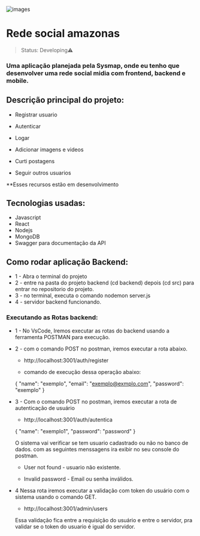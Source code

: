 ![images](https://user-images.githubusercontent.com/83549174/206623406-d511887f-4be5-4091-a112-9f42c4ecf9dc.png)

<h1>Rede social amazonas</h1>

> Status: Developing⚠️

### Uma aplicação planejada pela Sysmap, onde eu tenho que desenvolver uma rede social midia com frontend, backend e mobile. 

## Descrição principal do projeto:

+ Registrar usuario

+ Autenticar 

+ Logar

+ Adicionar imagens e videos

+ Curti postagens 

+ Seguir outros usuarios

**Esses recursos estão em desenvolvimento

## Tecnologias usadas:

+ Javascript
+ React
+ Nodejs
+ MongoDB
+ Swagger para documentação da API

## Como rodar aplicação Backend:
+ 1 - Abra o terminal do projeto
+ 2 - entre na pasta do projeto backend (cd backend) depois (cd src) para entrar no repositorio do projeto.
+ 3 - no terminal, executa o comando nodemon server.js
+ 4 - servidor backend funcionando.

### Executando as Rotas backend:
+ 1 - No VsCode, Iremos executar as rotas do backend usando a ferramenta POSTMAN para execução.
+ 2 - com o comando POST no postman, iremos executar a rota abaixo.

   * http://localhost:3001/auth/register
   
   * comando de execução dessa operação abaixo:
   
   {
   "name": "exemplo",
   "email": "exemplo@exmplo.com",
   "password": "exemplo"
   }
   
+ 3 - Com o comando POST no postman, iremos executar a rota de autenticação de usuário

   * http://localhost:3001/auth/autentica 

   { "name": "exemplo1", "password": "password" } 
    
    O sistema vai verificar se tem usuario cadastrado ou não no banco de dados. com as seguintes menssagens ira exibir no seu console do postman.
    
   * User not found - usuario não existente.
    
   * Invalid password - Email ou senha inválidos.
   
+ 4 Nessa rota iremos executar a validação com token do usuário com o sistema usando o comando GET.

  * http://localhost:3001/admin/users 
  
  Essa validação fica entre a requisição do usuário e entre o servidor, pra validar se o token do usuario é igual do servidor.
   
   



